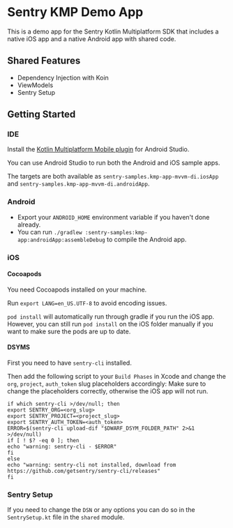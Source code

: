 # Sentry KMP Demo App

This is a demo app for the Sentry Kotlin Multiplatform SDK that includes a native iOS app and a native Android app with shared code.

## Shared Features
 - Dependency Injection with Koin
 - ViewModels
 - Sentry Setup

## Getting Started

### IDE

Install the [Kotlin Multiplatform Mobile plugin](https://plugins.jetbrains.com/plugin/14936-kotlin-multiplatform-mobile) for Android Studio.

You can use Android Studio to run both the Android and iOS sample apps.

The targets are both available as `sentry-samples.kmp-app-mvvm-di.iosApp` and `sentry-samples.kmp-app-mvvm-di.androidApp`.

### Android
- Export your `ANDROID_HOME` environment variable if you haven't done already.
- You can run `./gradlew :sentry-samples:kmp-app:androidApp:assembleDebug` to compile the Android app.

### iOS

#### Cocoapods
You need Cocoapods installed on your machine.

Run `export LANG=en_US.UTF-8` to avoid encoding issues.

`pod install` will automatically run through gradle if you run the iOS app.
However, you can still run `pod install` on the iOS folder manually if you want to make sure the pods are up to date.

#### DSYMS
First you need to have `sentry-cli` installed.

Then add the following script to your `Build Phases` in Xcode and change the `org`, `project`, `auth_token` slug placeholders accordingly:
Make sure to change the placeholders correctly, otherwise the iOS app will not run.

```shell
if which sentry-cli >/dev/null; then
export SENTRY_ORG=<org_slug>
export SENTRY_PROJECT=<project_slug>
export SENTRY_AUTH_TOKEN=<auth_token>
ERROR=$(sentry-cli upload-dif "$DWARF_DSYM_FOLDER_PATH" 2>&1 >/dev/null)
if [ ! $? -eq 0 ]; then
echo "warning: sentry-cli - $ERROR"
fi
else
echo "warning: sentry-cli not installed, download from https://github.com/getsentry/sentry-cli/releases"
fi
```

### Sentry Setup
If you need to change the `DSN` or any options you can do so in the `SentrySetup.kt` file in the `shared` module.
